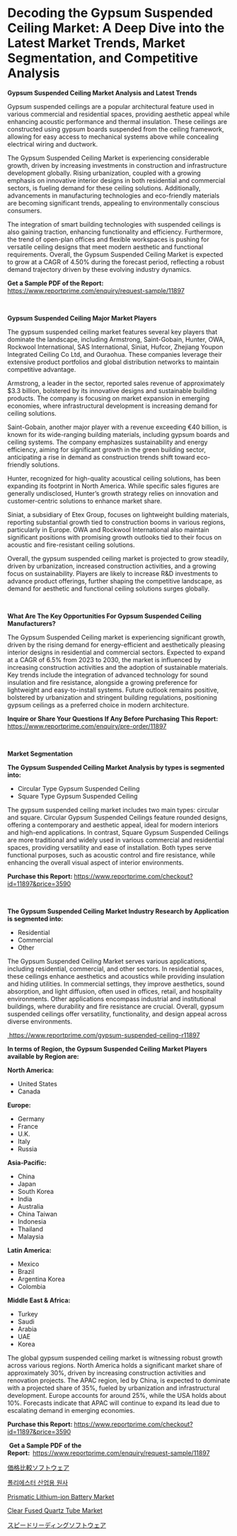 <p><h1>Decoding the Gypsum Suspended Ceiling Market: A Deep Dive into the Latest Market Trends, Market Segmentation, and Competitive Analysis</h1></p><p><strong>Gypsum Suspended Ceiling Market Analysis and Latest Trends</strong></p>
<p><p>Gypsum suspended ceilings are a popular architectural feature used in various commercial and residential spaces, providing aesthetic appeal while enhancing acoustic performance and thermal insulation. These ceilings are constructed using gypsum boards suspended from the ceiling framework, allowing for easy access to mechanical systems above while concealing electrical wiring and ductwork.</p><p>The Gypsum Suspended Ceiling Market is experiencing considerable growth, driven by increasing investments in construction and infrastructure development globally. Rising urbanization, coupled with a growing emphasis on innovative interior designs in both residential and commercial sectors, is fueling demand for these ceiling solutions. Additionally, advancements in manufacturing technologies and eco-friendly materials are becoming significant trends, appealing to environmentally conscious consumers.</p><p>The integration of smart building technologies with suspended ceilings is also gaining traction, enhancing functionality and efficiency. Furthermore, the trend of open-plan offices and flexible workspaces is pushing for versatile ceiling designs that meet modern aesthetic and functional requirements. Overall, the Gypsum Suspended Ceiling Market is expected to grow at a CAGR of 4.50% during the forecast period, reflecting a robust demand trajectory driven by these evolving industry dynamics.</p></p>
<p><strong>Get a Sample PDF of the Report:&nbsp;</strong> <a href="https://www.reportprime.com/enquiry/request-sample/11897">https://www.reportprime.com/enquiry/request-sample/11897</a></p>
<p>&nbsp;</p>
<p><strong>Gypsum Suspended Ceiling Major Market Players</strong></p>
<p><p>The gypsum suspended ceiling market features several key players that dominate the landscape, including Armstrong, Saint-Gobain, Hunter, OWA, Rockwool International, SAS International, Siniat, Hufcor, Zhejiang Youpon Integrated Ceiling Co Ltd, and Ouraohua. These companies leverage their extensive product portfolios and global distribution networks to maintain competitive advantage.</p><p>Armstrong, a leader in the sector, reported sales revenue of approximately $3.3 billion, bolstered by its innovative designs and sustainable building products. The company is focusing on market expansion in emerging economies, where infrastructural development is increasing demand for ceiling solutions.</p><p>Saint-Gobain, another major player with a revenue exceeding €40 billion, is known for its wide-ranging building materials, including gypsum boards and ceiling systems. The company emphasizes sustainability and energy efficiency, aiming for significant growth in the green building sector, anticipating a rise in demand as construction trends shift toward eco-friendly solutions.</p><p>Hunter, recognized for high-quality acoustical ceiling solutions, has been expanding its footprint in North America. While specific sales figures are generally undisclosed, Hunter’s growth strategy relies on innovation and customer-centric solutions to enhance market share.</p><p>Siniat, a subsidiary of Etex Group, focuses on lightweight building materials, reporting substantial growth tied to construction booms in various regions, particularly in Europe. OWA and Rockwool International also maintain significant positions with promising growth outlooks tied to their focus on acoustic and fire-resistant ceiling solutions.</p><p>Overall, the gypsum suspended ceiling market is projected to grow steadily, driven by urbanization, increased construction activities, and a growing focus on sustainability. Players are likely to increase R&D investments to advance product offerings, further shaping the competitive landscape, as demand for aesthetic and functional ceiling solutions surges globally.</p></p>
<p>&nbsp;</p>
<p><strong>What Are The Key Opportunities For Gypsum Suspended Ceiling Manufacturers?</strong></p>
<p><p>The Gypsum Suspended Ceiling market is experiencing significant growth, driven by the rising demand for energy-efficient and aesthetically pleasing interior designs in residential and commercial sectors. Expected to expand at a CAGR of 6.5% from 2023 to 2030, the market is influenced by increasing construction activities and the adoption of sustainable materials. Key trends include the integration of advanced technology for sound insulation and fire resistance, alongside a growing preference for lightweight and easy-to-install systems. Future outlook remains positive, bolstered by urbanization and stringent building regulations, positioning gypsum ceilings as a preferred choice in modern architecture.</p></p>
<p><strong>Inquire or Share Your Questions If Any Before Purchasing This Report:</strong> <a href="https://www.reportprime.com/enquiry/pre-order/11897">https://www.reportprime.com/enquiry/pre-order/11897</a></p>
<p>&nbsp;</p>
<p><strong>Market Segmentation</strong></p>
<p><strong>The Gypsum Suspended Ceiling Market Analysis by types is segmented into:</strong></p>
<p><ul><li>Circular Type Gypsum Suspended Ceiling</li><li>Square Type Gypsum Suspended Ceiling</li></ul></p>
<p><p>The gypsum suspended ceiling market includes two main types: circular and square. Circular Gypsum Suspended Ceilings feature rounded designs, offering a contemporary and aesthetic appeal, ideal for modern interiors and high-end applications. In contrast, Square Gypsum Suspended Ceilings are more traditional and widely used in various commercial and residential spaces, providing versatility and ease of installation. Both types serve functional purposes, such as acoustic control and fire resistance, while enhancing the overall visual aspect of interior environments.</p></p>
<p><strong>Purchase this Report:&nbsp;</strong><a href="https://www.reportprime.com/checkout?id=11897&price=3590">https://www.reportprime.com/checkout?id=11897&price=3590</a></p>
<p>&nbsp;</p>
<p><strong>The Gypsum Suspended Ceiling Market Industry Research by Application is segmented into:</strong></p>
<p><ul><li>Residential</li><li>Commercial</li><li>Other</li></ul></p>
<p><p>The Gypsum Suspended Ceiling Market serves various applications, including residential, commercial, and other sectors. In residential spaces, these ceilings enhance aesthetics and acoustics while providing insulation and hiding utilities. In commercial settings, they improve aesthetics, sound absorption, and light diffusion, often used in offices, retail, and hospitality environments. Other applications encompass industrial and institutional buildings, where durability and fire resistance are crucial. Overall, gypsum suspended ceilings offer versatility, functionality, and design appeal across diverse environments.</p></p>
<p><a href="https://www.reportprime.com/gypsum-suspended-ceiling-r11897">&nbsp;https://www.reportprime.com/gypsum-suspended-ceiling-r11897</a></p>
<p><strong>In terms of Region, the Gypsum Suspended Ceiling Market Players available by Region are:</strong></p>
<p>
    <p> <strong> North America: </strong>
        <ul>
            <li>United States</li>
            <li>Canada</li>
        </ul>
        </p> 
    <p> <strong> Europe: </strong>
        <ul>
            <li>Germany</li>
            <li>France</li>
            <li>U.K.</li>
            <li>Italy</li>
            <li>Russia</li>
        </ul>
        </p> 
    <p> <strong> Asia-Pacific: </strong>
        <ul>
            <li>China</li>
            <li>Japan</li>
            <li>South Korea</li>
            <li>India</li>
            <li>Australia</li>
            <li>China Taiwan</li>
            <li>Indonesia</li>
            <li>Thailand</li>
            <li>Malaysia</li>
        </ul>
        </p> 
    <p> <strong> Latin America: </strong>
        <ul>
            <li>Mexico</li>
            <li>Brazil</li>
            <li>Argentina Korea</li>
            <li>Colombia</li>
        </ul>
        </p> 
    <p> <strong> Middle East & Africa: </strong>
        <ul>
            <li>Turkey</li>
            <li>Saudi</li>
            <li>Arabia</li>
            <li>UAE</li>
            <li>Korea</li>
        </ul>
    </p>
    </p>
<p><p>The global gypsum suspended ceiling market is witnessing robust growth across various regions. North America holds a significant market share of approximately 30%, driven by increasing construction activities and renovation projects. The APAC region, led by China, is expected to dominate with a projected share of 35%, fueled by urbanization and infrastructural development. Europe accounts for around 25%, while the USA holds about 10%. Forecasts indicate that APAC will continue to expand its lead due to escalating demand in emerging economies.</p></p>
<p><strong>Purchase this Report: </strong><a href="https://www.reportprime.com/checkout?id=11897&price=3590">https://www.reportprime.com/checkout?id=11897&price=3590</a></p>
<p>&nbsp;<strong>Get a Sample PDF of the Report:&nbsp;&nbsp;</strong><a href="https://www.reportprime.com/enquiry/request-sample/11897">https://www.reportprime.com/enquiry/request-sample/11897</a></p>
<p><strong></strong></p>
<p><p><a href="https://medium.com/@marcus7cekruer/%E4%BE%A1%E6%A0%BC%E6%AF%94%E8%BC%83%E3%82%BD%E3%83%95%E3%83%88%E3%82%A6%E3%82%A7%E3%82%A2%E5%B8%82%E5%A0%B4%E4%BA%88%E6%B8%AC-%E5%B8%82%E5%A0%B4%E5%8B%95%E5%90%91-%E3%81%8A%E3%82%88%E3%81%B3%E5%BD%B1%E9%9F%BF%E5%88%86%E6%9E%90-2024%E5%B9%B4-2031%E5%B9%B4-60ca9836592a">価格比較ソフトウェア</a></p><p><a href="https://medium.com/@bobbykihnyt57786/%EA%B8%89%EC%84%B1%EC%9E%A5%ED%95%98%EB%8A%94-%ED%8F%B4%EB%A6%AC%EC%97%90%EC%8A%A4%ED%84%B0-%EC%82%B0%EC%97%85%EC%9A%A9-%EC%9B%90%EC%82%AC-%EC%8B%9C%EC%9E%A5-%EB%B6%84%EC%95%BC-2031%EB%85%84%EA%B9%8C%EC%A7%80%EC%9D%98-%EC%8B%9C%EC%9E%A5-%EB%B6%84%EC%84%9D-%EB%B0%8F-%EC%84%B1%EC%9E%A5-%EC%A0%84%EB%A7%9D-364f9e3c69fb">폴리에스터 산업용 원사</a></p><p><a href="https://issuu.com/reportprime-2/docs/prismatic-lithium-ion-battery-marke_90965e7da8999e">Prismatic Lithium-ion Battery Market</a></p><p><a href="https://issuu.com/reportprime-2/docs/clear-fused-quartz-tube-market-size_e2612c89acdd6f">Clear Fused Quartz Tube Market</a></p><p><a href="https://medium.com/@marcus7cekruer/%E9%80%9F%E5%BA%A6%E8%AA%AD%E6%9B%B8%E3%82%BD%E3%83%95%E3%83%88%E3%82%A6%E3%82%A7%E3%82%A2%E5%B8%82%E5%A0%B4%E3%81%AE%E6%9C%AA%E6%9D%A5-%E3%82%B0%E3%83%AD%E3%83%BC%E3%83%90%E3%83%AB%E5%B8%82%E5%A0%B4%E3%81%AE%E4%BA%88%E6%B8%AC%E3%81%A8%E5%B8%82%E5%A0%B4%E5%8B%95%E5%90%91-2024%E5%B9%B4-2031%E5%B9%B4-57d2c28f507e">スピードリーディングソフトウェア</a></p></p>